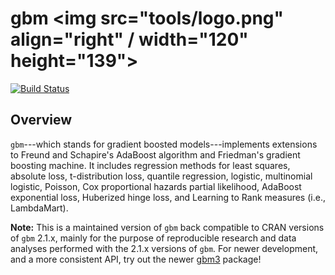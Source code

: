 # gbm <img src="tools/logo.png" align="right" / width="120" height="139">

[![Build Status](https://travis-ci.org/gbm-developers/gbm.svg?branch=master)](https://travis-ci.org/gbm-developers/gbm)

## Overview

`gbm`---which stands for gradient boosted models---implements extensions to Freund and Schapire's AdaBoost algorithm and Friedman's gradient boosting machine. It includes regression methods for least squares, absolute loss, t-distribution loss, quantile regression, logistic, multinomial logistic, Poisson, Cox proportional hazards partial likelihood, AdaBoost exponential loss, Huberized hinge loss, and Learning to Rank measures (i.e., LambdaMart).

**Note:** This is a maintained version of `gbm` back compatible to CRAN versions of `gbm` 2.1.x, mainly for the purpose of reproducible research and data analyses performed with the 2.1.x versions of `gbm`. For newer development, and a more consistent API, try out the newer [gbm3](https://github.com/gbm-developers/gbm3) package!
